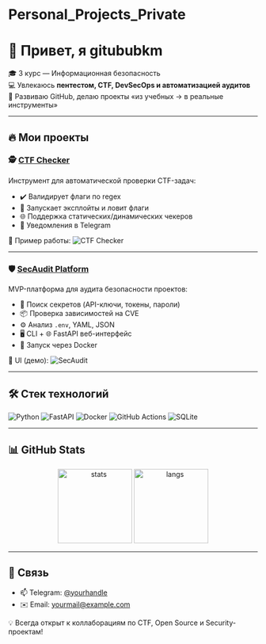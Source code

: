 # Personal_Projects_Private
# 👋 Привет, я gitububkm

🎓 3 курс — Информационная безопасность  
💻 Увлекаюсь **пентестом, CTF, DevSecOps и автоматизацией аудитов**  
🚀 Развиваю GitHub, делаю проекты «из учебных → в реальные инструменты»  

---

## 🔥 Мои проекты

### 🕵️ [CTF Checker](https://github.com/yourname/ctf-checker)
Инструмент для автоматической проверки CTF-задач:  
- ✔️ Валидирует флаги по regex  
- 🚀 Запускает эксплойты и ловит флаги  
- 🌐 Поддержка статических/динамических чекеров  
- 📣 Уведомления в Telegram  

📸 Пример работы:
![CTF Checker](https://via.placeholder.com/700x300?text=CTF+Checker+Demo)

---

### 🛡️ [SecAudit Platform](https://github.com/yourname/secaudit-platform)
MVP-платформа для аудита безопасности проектов:  
- 🔑 Поиск секретов (API-ключи, токены, пароли)  
- 📦 Проверка зависимостей на CVE  
- ⚙️ Анализ `.env`, YAML, JSON  
- 🖥 CLI + 🌐 FastAPI веб-интерфейс  
- 🐳 Запуск через Docker  

📸 UI (демо):
![SecAudit](https://via.placeholder.com/700x300?text=SecAudit+Web+UI)

---

## 🛠️ Стек технологий
![Python](https://img.shields.io/badge/-Python-3776AB?style=flat&logo=python&logoColor=white)
![FastAPI](https://img.shields.io/badge/-FastAPI-009688?style=flat&logo=fastapi&logoColor=white)
![Docker](https://img.shields.io/badge/-Docker-2496ED?style=flat&logo=docker&logoColor=white)
![GitHub Actions](https://img.shields.io/badge/-GitHub%20Actions-2088FF?style=flat&logo=github-actions&logoColor=white)
![SQLite](https://img.shields.io/badge/-SQLite-003B57?style=flat&logo=sqlite&logoColor=white)

---

## 📊 GitHub Stats

<p align="center">
  <img src="https://github-readme-stats.vercel.app/api?username=yourname&show_icons=true&theme=radical" alt="stats" height="150"/>
  <img src="https://github-readme-stats.vercel.app/api/top-langs/?username=yourname&layout=compact&theme=radical" alt="langs" height="150"/>
</p>

---

## 🤝 Связь
- 📫 Telegram: [@yourhandle](https://t.me/yourhandle)  
- ✉️ Email: yourmail@example.com  

💡 Всегда открыт к коллаборациям по CTF, Open Source и Security-проектам!
